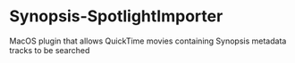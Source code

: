 # Synopsis-SpotlightImporter
MacOS plugin that allows QuickTime movies containing Synopsis metadata tracks to be searched
